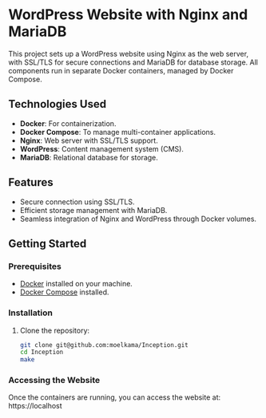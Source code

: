 # WordPress Website with Nginx and MariaDB

This project sets up a WordPress website using Nginx as the web server, with SSL/TLS for secure connections and MariaDB for database storage. All components run in separate Docker containers, managed by Docker Compose.

## Technologies Used

- **Docker**: For containerization.
- **Docker Compose**: To manage multi-container applications.
- **Nginx**: Web server with SSL/TLS support.
- **WordPress**: Content management system (CMS).
- **MariaDB**: Relational database for storage.

## Features

- Secure connection using SSL/TLS.
- Efficient storage management with MariaDB.
- Seamless integration of Nginx and WordPress through Docker volumes.

## Getting Started

### Prerequisites

- [Docker](https://docs.docker.com/get-docker/) installed on your machine.
- [Docker Compose](https://docs.docker.com/compose/install/) installed.

### Installation

1. Clone the repository:

   ```bash
   git clone git@github.com:moelkama/Inception.git
   cd Inception
   make

### Accessing the Website
   Once the containers are running,
   you can access the website at: https://localhost
